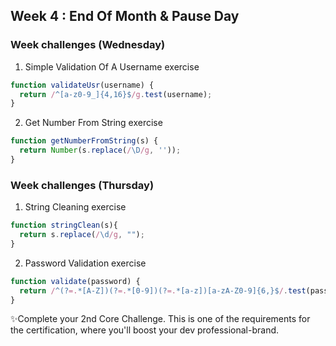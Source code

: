 ## Week 4 : End Of Month & Pause Day

### Week challenges (Wednesday)

1. Simple Validation Of A Username exercise

```js
function validateUsr(username) {
  return /^[a-z0-9_]{4,16}$/g.test(username); 
}
```

2. Get Number From String exercise

```js
function getNumberFromString(s) {
  return Number(s.replace(/\D/g, ''));
}
```

### Week challenges (Thursday) 

1. String Cleaning exercise

```js
function stringClean(s){
  return s.replace(/\d/g, "");  
}
```

2. Password Validation exercise

```js
function validate(password) {
  return /^(?=.*[A-Z])(?=.*[0-9])(?=.*[a-z])[a-zA-Z0-9]{6,}$/.test(password);
}
```

✨Complete your 2nd Core Challenge. This is one of the requirements for the certification, where you'll boost your dev professional-brand.




